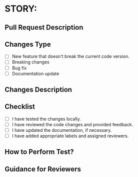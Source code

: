 # STORY: <STORY-ID>

## Pull Request Description

<!-- Describe the purpose of this pull request and any related issues or context. -->

## Changes Type

- [ ] New feature that doesn't break the current code version.
- [ ] Breaking changes
- [ ] Bug fix
- [ ] Documentation update

## Changes Description

<!-- Provide a brief description of the changes made in this pull request. -->

## Checklist

- [ ] I have tested the changes locally.
- [ ] I have reviewed the code changes and provided feedback.
- [ ] I have updated the documentation, if necessary.
- [ ] I have added appropriate labels and assigned reviewers.

## How to Perform Test?

<!-- Describe the steps to follow to test your changes. -->

## Guidance for Reviewers

<!-- Provide any specific instructions or guidance for reviewers, if applicable. -->
